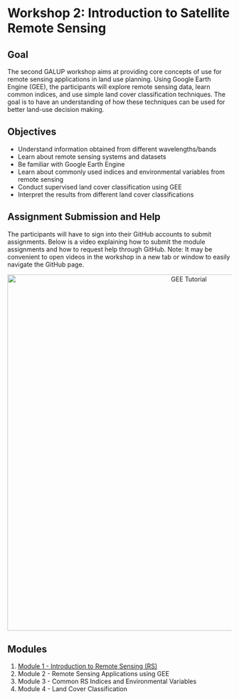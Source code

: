 # Workshop 2: Introduction to Satellite Remote Sensing

## Goal

The second GALUP workshop aims at providing core concepts of use for remote sensing applications in land use planning. Using Google Earth Engine (GEE), the participants will explore remote sensing data, learn common indices, and use simple land cover classification techniques. The goal is to have an understanding of how these techniques can be used for better land-use decision making. 

## Objectives

- Understand information obtained from different wavelengths/bands
- Learn about remote sensing systems and datasets
- Be familiar with Google Earth Engine
- Learn about commonly used indices and environmental variables from remote sensing
- Conduct supervised land cover classification using GEE
- Interpret the results from different land cover classifications

## Assignment Submission and Help

The participants will have to sign into their GitHub accounts to submit assignments. Below is a video explaining how to submit the module assignments and how to request help through GitHub. Note: It may be convenient to open videos in the workshop in a new tab or window to easily navigate the GitHub page.

<p align="center">
  <a href="https://mediasite.video.ufl.edu/Mediasite/Play/9741afe237094a77aff3acbf6c2df8a91d" target="_blank">
    <img src="https://user-images.githubusercontent.com/84922404/139679866-11650dd6-855f-4420-82c1-fa0f4071ee37.png" alt= "GEE Tutorial" width="800">
  </a>
</p>

## Modules

1. [Module 1 - Introduction to Remote Sensing (RS)](training/2_rs/module1.md)
2. Module 2 - Remote Sensing Applications using GEE
3. Module 3 - Common RS Indices and Environmental Variables
4. Module 4 - Land Cover Classification
